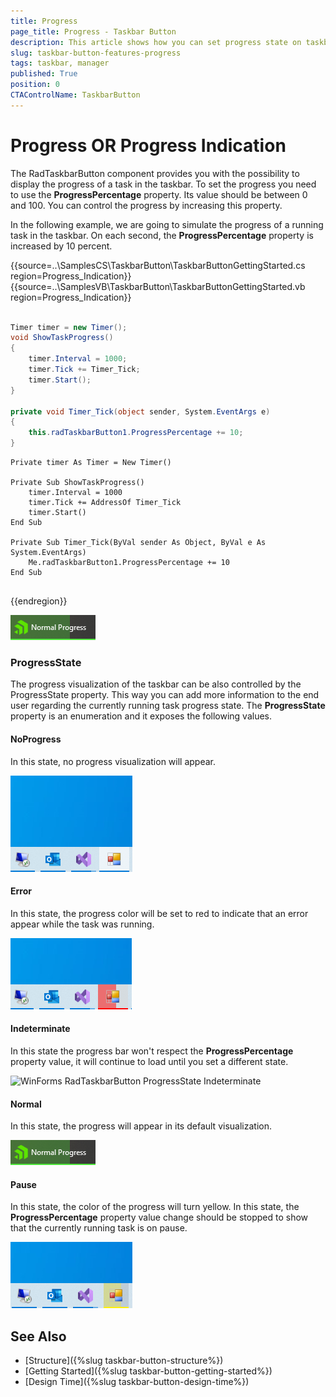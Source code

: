 ```yaml
---
title: Progress
page_title: Progress - Taskbar Button
description: This article shows how you can set progress state on taskbar.  
slug: taskbar-button-features-progress
tags: taskbar, manager
published: True
position: 0 
CTAControlName: TaskbarButton
---
```


# Progress OR Progress Indication

The RadTaskbarButton component provides you with the possibility to display the progress of a task in the taskbar. To set the progress you need to use the __ProgressPercentage__ property. Its value should be between 0 and 100. You can control the progress by increasing this property.

In the following example, we are going to simulate the progress of a running task in the taskbar. On each second, the __ProgressPercentage__ property is increased by 10 percent.

{{source=..\SamplesCS\TaskbarButton\TaskbarButtonGettingStarted.cs region=Progress_Indication}} 
{{source=..\SamplesVB\TaskbarButton\TaskbarButtonGettingStarted.vb region=Progress_Indication}}

````C#

Timer timer = new Timer();
void ShowTaskProgress()
{
    timer.Interval = 1000;
    timer.Tick += Timer_Tick;
	timer.Start();
}

private void Timer_Tick(object sender, System.EventArgs e)
{
    this.radTaskbarButton1.ProgressPercentage += 10;
}

````
````VB.NET
Private timer As Timer = New Timer()

Private Sub ShowTaskProgress()
	timer.Interval = 1000
	timer.Tick += AddressOf Timer_Tick
	timer.Start()
End Sub

Private Sub Timer_Tick(ByVal sender As Object, ByVal e As System.EventArgs)
	Me.radTaskbarButton1.ProgressPercentage += 10
End Sub


````

{{endregion}}

![WinForms RadTaskbarButton ProgressPercentage](images/winforms-radtaskbarbutton-progresspercentage.png)

### ProgressState

The progress visualization of the taskbar can be also controlled by the ProgressState property. This way you can add more information to the end user regarding the currently running task progress state. The __ProgressState__ property is an enumeration and it exposes the following values.

#### NoProgress

In this state, no progress visualization will appear.

![WinForms RadTaskbarButton ProgressState NoProgress](images/winforms-radtaskbarbutton-progressstate-noprogress.png)

#### Error 

In this state, the progress color will be set to red to indicate that an error appear while the task was running.

![WinForms RadTaskbarButton ProgressState Error](images/winforms-radtaskbarbutton-progressstate-error.png)

#### Indeterminate

In this state the progress bar won't respect the __ProgressPercentage__ property value, it will continue to load until you set a different state.

![WinForms RadTaskbarButton ProgressState Indeterminate](images/winforms-radtaskbarbutton-progressstate-indeterminate.png)

#### Normal

In this state, the progress will appear in its default visualization.

![WinForms RadTaskbarButton ProgressState Normal](images/winforms-radtaskbarbutton-progresspercentage.png)

#### Pause
In this state, the color of the progress will turn yellow. In this state, the __ProgressPercentage__ property value change should be stopped to show that the currently running task is on pause.

![WinForms RadTaskbarButton ProgressState Pause](images/winforms-radtaskbarbutton-progressstate-pause.png)

## See Also

* [Structure]({%slug taskbar-button-structure%}) 
* [Getting Started]({%slug taskbar-button-getting-started%})
* [Design Time]({%slug taskbar-button-design-time%}) 
 
        

